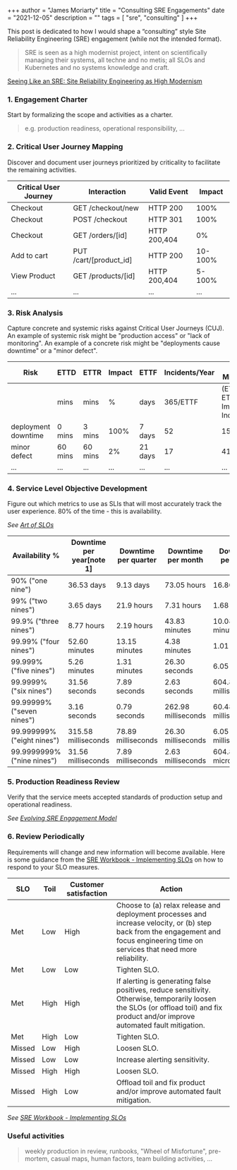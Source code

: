 +++
author = "James Moriarty"
title = "Consulting SRE Engagements"
date = "2021-12-05"
description = ""
tags = [
  "sre",
  "consulting"
]
+++

This post is dedicated to how I would shape a “consulting” style Site Reliability Engineering (SRE) engagement (while not the intended format).

>  SRE is seen as a high modernist project, intent on scientifically managing their systems, all techne and no metis; all SLOs and Kubernetes and no systems knowledge and craft.

[Seeing Like an SRE: Site Reliability Engineering as High Modernism](https://www.usenix.org/publications/loginonline/seeing-sre-site-reliability-engineering-high-modernism)

### 1. Engagement Charter

Start by formalizing the scope and activities as a charter.
> e.g. production readiness, operational responsibility, ...

### 2. Critical User Journey Mapping

Discover and document user journeys prioritized by criticality to facilitate the remaining activities.


| Critical User Journey | Interaction | Valid Event | Impact |
| --------------------- | ----------- | ----------- | ------ |
| Checkout              | GET /checkout/new | HTTP 200 | 100% |
| Checkout              | POST /checkout | HTTP 301 | 100% |
| Checkout              | GET /orders/[id] | HTTP 200,404 | 0% |
| Add to cart           | PUT /cart/[product_id] | HTTP 200 | 10-100% |
| View Product          | GET /products/[id] | HTTP 200,404 | 5-100% |
| ... | ... | ... | ... |

### 3. Risk Analysis

Capture concrete and systemic risks against Critical User Journeys (CUJ). An example of systemic risk might be "production access" or "lack of monitoring". An example of a concrete risk might be "deployments cause downtime" or a "minor defect".

| Risk | ETTD | ETTR | Impact | ETTF | Incidents/Year | Bad Minutes/Year               |
|------|------|------|----------|------|----------------|--------------------------------|
|      | mins | mins | %        | days | 365/ETTF       | (ETTD + ETTR) * Impact * Incidents/Year |
| deployment downtime |  0 mins |  3 mins | 100% |  7 days | 52 | 156 mins |
| minor defect        | 60 mins | 60 mins |   2% | 21 days | 17 |  41 mins |
|...|...|...|...|...|...|...|

### 4. Service Level Objective Development

Figure out which metrics to use as SLIs that will most accurately track the user experience. 80% of the time - this is availability.

_See [Art of SLOs](https://sre.google/resources/practices-and-processes/art-of-slos/)_

| Availability %                    | Downtime per year[note 1] | Downtime per quarter | Downtime per month  | Downtime per week   | Downtime per day (24 hours) |
|-----------------------------------|---------------------------|----------------------|---------------------|---------------------|-----------------------------|
| 90% ("one nine")                  | 36.53 days                | 9.13 days            | 73.05 hours         | 16.80 hours         | 2.40 hours                  |
| 99% ("two nines")                 | 3.65 days                 | 21.9 hours           | 7.31 hours          | 1.68 hours          | 14.40 minutes               |
| 99.9% ("three nines")             | 8.77 hours                | 2.19 hours           | 43.83 minutes       | 10.08 minutes       | 1.44 minutes                |
| 99.99% ("four nines")             | 52.60 minutes             | 13.15 minutes        | 4.38 minutes        | 1.01 minutes        | 8.64 seconds                |
| 99.999% ("five nines")            | 5.26 minutes              | 1.31 minutes         | 26.30 seconds       | 6.05 seconds        | 864.00 milliseconds         |
| 99.9999% ("six nines")            | 31.56 seconds             | 7.89 seconds         | 2.63 seconds        | 604.80 milliseconds | 86.40 milliseconds          |
| 99.99999% ("seven nines")         | 3.16 seconds              | 0.79 seconds         | 262.98 milliseconds | 60.48 milliseconds  | 8.64 milliseconds           |
| 99.999999% ("eight nines")        | 315.58 milliseconds       | 78.89 milliseconds   | 26.30 milliseconds  | 6.05 milliseconds   | 864.00 microseconds         |
| 99.9999999% ("nine nines")        | 31.56 milliseconds        | 7.89 milliseconds    | 2.63 milliseconds   | 604.80 microseconds | 86.40 microseconds          |

### 5. Production Readiness Review

Verify that the service meets accepted standards of production setup and operational readiness.

_See [Evolving SRE Engagement Model](https://sre.google/sre-book/evolving-sre-engagement-model/)_

### 6. Review Periodically

Requirements will change and new information will become available. Here is some guidance from the [SRE Workbook - Implementing SLOs](https://sre.google/workbook/implementing-slos/) on how to respond to your SLO measures.

| SLO |	Toil |	Customer satisfaction |	Action |
| --- | ---- | ---------------------- | ------ |
| Met | Low | High | Choose to (a) relax release and deployment processes and increase velocity, or (b) step back from the engagement and focus engineering time on services that need more reliability. |
| Met | Low |Low |Tighten SLO. |
| Met | High | High | If alerting is generating false positives, reduce sensitivity. Otherwise, temporarily loosen the SLOs (or offload toil) and fix product and/or improve automated fault mitigation. |
| Met | High | Low | Tighten SLO. |
| Missed | Low | High | Loosen SLO. |
| Missed | Low | Low | Increase alerting sensitivity. |
| Missed | High | High | Loosen SLO. |
| Missed | High | Low | Offload toil and fix product and/or improve automated fault mitigation. |

_See [SRE Workbook - Implementing SLOs](https://sre.google/workbook/implementing-slos/)_

### Useful activities

> weekly production in review, runbooks, "Wheel of Misfortune", pre-mortem, casual maps, human factors, team building activities, ...

